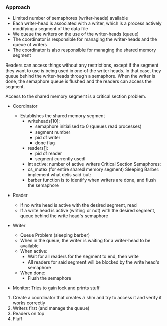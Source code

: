### Approach
- Limited number of semaphores (writer-heads) available
- Each writer-head is associated with a writer, which is a process actively modifying a segment of the data file
- We queue the writers on the use of the writer-heads (queue)
- The coordinator is responsible for managing the writer-heads and the queue of writers
- The coordinator is also responsible for managing the shared memory segment

Readers can access things without any restrictions, except if the segment they want to use is being used in one of the writer heads.
In that case, they queue behind the writer-heads through a semaphore.
When the writer is done, the semaphore queue is flushed and the readers can access the segment.

Access to the shared memory segment is a critical section problem.

- Coordinator
    - Establishes the shared memory segment
        - writeheads[10]: 
           - semaphore initialised to 0 (queues read processes)
           - segment number
           - pid of writer
           - done flag
        - readers[]:
           - pid of reader
           - segment currently used
        - int active: number of active writers
    Critical Section Semaphores:
        - cs_mutex (for entire shared memory segment)
    Sleeping Barber:
        implement what delis said but:
        - barber function is to identify when writers are done, and flush the semaphore

- Reader
    - If no write head is active with the desired segment, read
    - If a write head is active (writing or not) with the desired segment, queue behind the write head's semaphore

- Writer
    - Queue Problem (sleeping barber)
    - When in the queue, the writer is waiting for a writer-head to be available
    - When active:
        - Wait for all readers for the segment to end, then write
        - All readers for said segment will be blocked by the write head's semaphore
    - When done:
        - Flush the semaphore

- Monitor:
    Tries to gain lock and prints stuff

1. Create a coordinator that creates a shm and try to access it and verify it works correctly
2. Writers first (and manage the queue)
3. Readers on top
4. Fluff